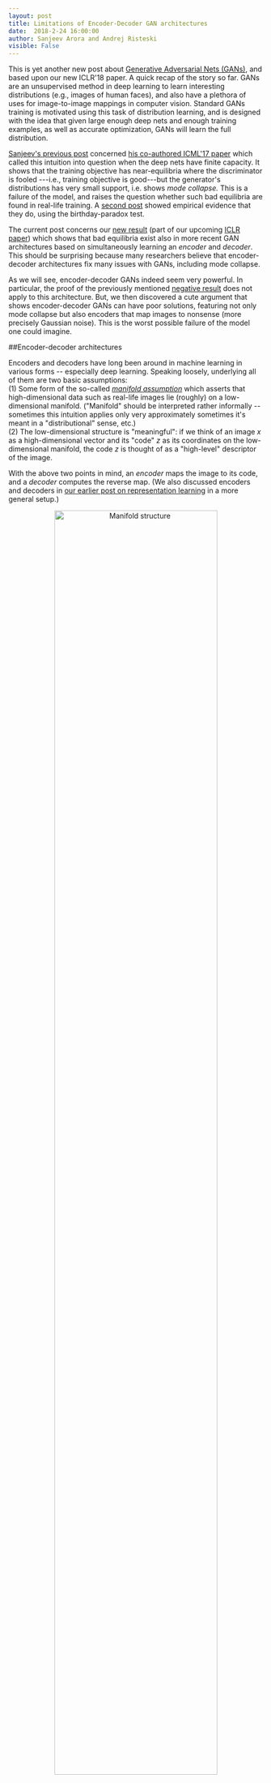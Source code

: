 ```yaml
---
layout: post
title: Limitations of Encoder-Decoder GAN architectures
date:  2018-2-24 16:00:00
author: Sanjeev Arora and Andrej Risteski
visible: False
---
```

This is yet another new post about [Generative Adversarial Nets (GANs)](http://www.offconvex.org/2017/03/15/GANs/), and based upon our new ICLR'18 paper.  A quick recap of the story so far. GANs are an unsupervised method in deep learning to learn interesting distributions (e.g., images of human faces), and also have a plethora of uses for image-to-image mappings in computer vision. Standard GANs training is motivated using this task of distribution learning, and is designed with the idea that given large enough deep nets and enough training examples, as well as accurate optimization, GANs will learn the full distribution. 

 [Sanjeev's previous post](http://www.offconvex.org/2017/03/30/GANs2/) concerned [his co-authored ICML'17 paper](https://arxiv.org/abs/1703.00573) which called this intuition into question when the deep nets have finite capacity. It shows that the training objective has near-equilibria where the discriminator is fooled ---i.e., training objective is good---but the generator's distributions has very small support, i.e. shows *mode collapse.*  This is a failure of the model, and raises the question whether such bad equilibria are found in real-life training. A [second post](http://www.offconvex.org/2017/07/07/GANs3/) showed empirical evidence that they do, using the birthday-paradox test. 

The current post concerns our [new result](https://arxiv.org/abs/1711.02651) (part of our upcoming [ICLR paper](https://openreview.net/forum?id=BJehNfW0-)) which shows that bad equilibria exist also in more recent GAN architectures based on simultaneously learning an *encoder* and *decoder*. This should be surprising because many researchers believe that encoder-decoder architectures fix many issues with GANs, including mode collapse.

As we will see, encoder-decoder GANs indeed seem very powerful. In particular, the proof of the previously mentioned [negative result](http://www.offconvex.org/2017/03/30/GANs2/) does not apply to this architecture. But, we then discovered a cute argument that shows encoder-decoder GANs can have poor solutions, featuring not only mode collapse but also encoders that map images to nonsense (more precisely Gaussian noise). This is the worst possible failure of the model one could imagine.

##Encoder-decoder architectures

Encoders and decoders have long been around in machine learning in various forms -- especially deep learning. Speaking loosely, underlying all of them are two basic assumptions:   
(1) Some form of the so-called [*manifold assumption*](https://mitpress.mit.edu/sites/default/files/titles/content/9780262033589_sch_0001.pdf) which asserts that high-dimensional data such as real-life images lie (roughly) on a low-dimensional manifold. ("Manifold" should be interpreted rather informally -- sometimes this intuition applies only very approximately sometimes it's meant in a "distributional" sense, etc.)    
(2) The low-dimensional structure is "meaningful": if we think of an image $x$ as a high-dimensional vector and its "code" $z$ as its coordinates on the low-dimensional manifold, the code $z$ is thought of as a "high-level" descriptor of the image.   

With the above two points in mind, an *encoder* maps the image to its code, and a *decoder* computes the reverse map. (We also discussed encoders and decoders in [our earlier post on representation learning](http://www.offconvex.org/2017/06/27/unsupervised1/) in a more general setup.)  


<p style="text-align:center;">
<img src="/assets/BIGAN_manifold2.jpg" width="80%"  alt="Manifold structure" />
</p>

Encoder-decoder GANs were introduced by [Dumoulin et al.(ALI)](https://arxiv.org/abs/1606.00704) and [Donahue et al.(BiGAN)](https://arxiv.org/abs/1605.09782). They involve two competitors: Player 1 involves a discriminator net $D$ that is given an input of the form (image, code) and it outputs a number in the interval $[0,1]$, which denotes its "satisfaction level" with this input. Player 2 trains a decoder net $G$ (also called *generator* in the GANs setting) and an encoder net $E$.  
<p style="text-align:center;">
<img src="/assets/BIGAN_2player.jpg" width="80%"  alt="Encoder-Decoder Gans, the two players" />
</p>

Player 1 is trying to train its net to distinguish between the following two settings, and Player 2 is trying to make sure the two settings look indistinguishable to Player 1's net. 

$$ \mbox{Setting 1: presented with}~(x, E(x))~\mbox{where $x$ is random real image}.$$
$$ \mbox{Setting 2: presented with}~(G(z), z)~\mbox{where $z$ is random code}.$$

(Here it is assumed that a random code is a vector with i.i.d gaussian coordinates, though one could consider other distributions.)

<p style="text-align:center;">
<img src="/assets/BIGAN_2settings.jpg" width="80%" alt="Two settings which discriminator net has to distinguish between" />
</p>
Notice the difference over vanilla GANs, in which the discriminator merely tries to distinguish real images from images generated by the generator $G$. The hoped-for equilibrium obviously is one where generator and encoder are inverses of each other: $E(G(z)) \approx z$ and $G(E(x)) \approx x$, and the joint distributions $(z,G(z))$ and $(E(x), x)$ roughly match.
The intuition is that if this happens, Player 1 must've produced a "meaningful" representation $E(x)$ for the images -- and this should improve the quality of the generator as well. 
Indeed, [Dumoulin et al.(ALI)](https://arxiv.org/abs/1606.00704) provide some small-scale empirical examples on mixtures of Gaussians for which encoder-decoder architectures seem to ameliorate the problem of mode collapse. 



Both of the above papers prove that when the encoder/decoder have infinite capacity, the equilibrium is indeed the desired one. However, as mentioned, our paper shows that the finite capacity case is very different, paralleling the state of affairs in the vanilla GAN setup. 

## Finite-capacity discriminators are weak

Say a generator/encoder pair $(G,E)$ $\epsilon$-*fools* a decoder $D$ if 

$$|E_{x} D(x, E(x)) - E_{z} D(G(z), z)| \leq \epsilon$$
  
In other words, $D$ has roughly similar output in Settings 1 and 2. The next theorem applies when the distribution consists of realistic images, as explained later. 

> (Informal theorem) If discriminator $D$ has capacity (i.e., number of parameters)  at most $N$, then there is an encoder $E$ of capacity $\ll N$ and  generator $G$ of slightly larger capacity than $N$ such that $(G, E)$ can $\epsilon$-fool every $D$. Furthermore, the generator is very far from having learnt a meaningful representation of the distribution because its distribution is essentially supported on a bit more than $N$ images, and the encoder $E$ just outputs white noise (i.e. does not extract any "meaningful" features) given an image. 

It is important here that the encoder's capacity is much less than $N$, and thus the theorem allows a discriminator that is able to simulate $E$ if it needed, and in particular verify for a random seed $z$ that $E(G(z)) \approx z$. The theorem says that even such a verification cannot force the  encoder to produce meaningful codes. This is the really counterintuitive aspect of the result, and for several weeks we were stumped by how to prove the existence of such a $(G, E)$ pair where $E$ is a small net. 

This is ensured by a simple idea. We will assume the image distribution is mildly "noised": say, every 100th pixel is replaced by Gaussian noise. To a human, such an image would of course be indistinguishable from a real image. (NB: Our proof could be carried out via some other assumptions to the effect that images have an innate stochastic/noise component that is efficiently extractable by a small neural network. But let's keep things clean.) When noise $\eta$ is thus added to an image $x$, we denote the resulting image as $x \odot \eta$. 

The theorem above uses the trivial encoder $E$ that, given the noised image $x \odot \eta$, outputs $\eta$. Clearly, such an encoder does not in any sense capture "meaning" in the code. It is also implementable by a tiny single-layer net, as required by the theorem.



### Construction of generator 

The generator $G(z)$ will have a "pool" of $m := p \log^2(pL)/ \epsilon^2$ unnoised images $\tilde{x}_1, \tilde{x}_2, \dots, \tilde{x}_m$, and will partition the noise space (for $z$) into $m$ equal-measured blocks. Then, when presented with an input $z$, the generator will output the image $\tilde{x}_i \odot z$, where $i$ is the block $z$ belongs to. (See the Figure below.) 

<p style="text-align:center;">
<img src="/assets/BIGAN_construction.jpg" width="70%" alt="The bad generator construction" />
</p>


The idea is to construct a distribution over generators $G$ that works "in expectation", and use concentration bounds that this implies there must be at least one generator that does the job. To motivate the distribution, notice that the distribution of the pair $(x, E(x))$ is very easy to describe: it's simply $(\tilde{x} \odot z,z)$, where $\tilde{x}$ and $z$ are independent samples from the unnoised image distribution and noise distribution respectively. 

Thus, a natural choice for the distribution on $G$ would be to take the pool of samples 
$\tilde{x}_1, \tilde{x}_2, .., \tilde{x}_m$ for $G$ to be uniformly randomly chosen from the (unnoised) image distribution. 
Why is this distribution for $G$ good? Notice the following simple fact: 

$$E_{G} E_{z} D(G(z), z) =  E_{\tilde{x}, z} D(\tilde{x} \odot z, z) = E_{x} D(x, E(x)) \hspace{2cm} (3)$$ 

In other words, the "expected" encoder correctly matches the expectation of $D(x, E(x))$, so that the discriminator is fooled.
This of course is not enough: we need some kind of concentration argument to show a particular $G$ works, which will ultimately use the fact that the discriminator $D$ has a small capacity. 

 
Towards that, another useful observation: if $q$ is the uniform distribution over sets $T= \{z_1, z_2,\dots, z_m\}$, s.t. each $z_i$ is independently sampled from the conditional distribution inside the $i$-th block of the partition of the noise space, by the law of total expectation one can see that 
$$ E_{z} D(G(z), z) = E_{T \sim q} \frac{1}{m} \sum_{i=1}^m D(G(z_i), z_i) $$
The right hand side is an average of terms, each of which is a bounded function of mutually independent random variables -- so, by e.g. McDiarmid's inequality it concentrates around it's expectation, which by (3) is exactly $E_{z} D(G(z), z)$.

To finish the argument off, we use the fact that due to Lipschitzness and the bound on the number of parameters, the "effective" number of distinct discriminators is small, so we can union bound over them. (Formally, this translates to an epsilon-net + union bound argument. This also gives rise to the value of $m$ used in the construction.)

## Some conclusions 

While the number of new GAN architectures grows by the day, the issue of diversity/mode collapse seems to be quite difficult to overcome -- both theoretically and in practice. Of course, the main questions about GANs still remain: can they be engineered to be truly distribution learners, and if not, what are they best suited for? 

 
 
